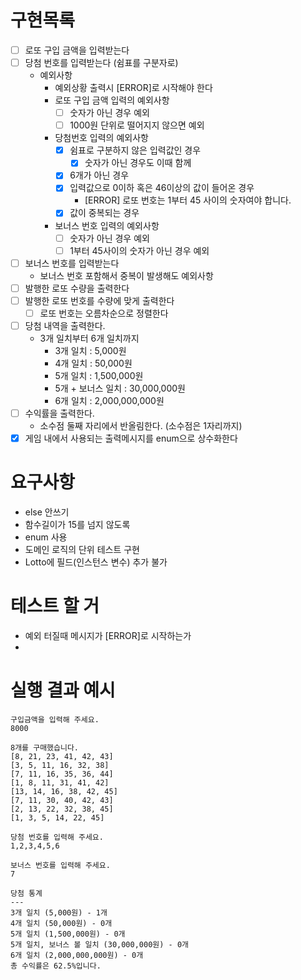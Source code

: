 # 구현목록

- [ ] 로또 구입 금액을 입력받는다
- [ ] 당첨 번호를 입력받는다 (쉼표를 구분자로)
  - 예외사항
    - 예외상황 출력시 [ERROR]로 시작해야 한다
    - 로또 구입 금액 입력의 예외사항
      - [ ] 숫자가 아닌 경우 예외
      - [ ] 1000원 단위로 떨어지지 않으면 예외
    - 당첨번호 입력의 예외사항
      - [x] 쉼표로 구분하지 않은 입력값인 경우
        - [x] 숫자가 아닌 경우도 이때 함께
      - [x] 6개가 아닌 경우
      - [x] 입력값으로 0이하 혹은 46이상의 값이 들어온 경우
        - [ERROR] 로또 번호는 1부터 45 사이의 숫자여야 합니다.
      - [x] 값이 중복되는 경우
    - 보너스 번호 입력의 예외사항
      - [ ] 숫자가 아닌 경우 예외
      - [ ] 1부터 45사이의 숫자가 아닌 경우 예외
- [ ] 보너스 번호를 입력받는다
  - 보너스 번호 포함해서 중복이 발생해도 예외사항
- [ ] 발행한 로또 수량을 출력한다
- [ ] 발행한 로또 번호를 수량에 맞게 출력한다
  - [ ] 로또 번호는 오름차순으로 정렬한다
- [ ] 당첨 내역을 출력한다.
  - 3개 일치부터 6개 일치까지
    - 3개 일치 : 5,000원
    - 4개 일치 : 50,000원
    - 5개 일치 : 1,500,000원
    - 5개 + 보너스 일치 : 30,000,000원
    - 6개 일치 : 2,000,000,000원
- [ ] 수익률을 출력한다.
  - 소수점 둘째 자리에서 반올림한다. (소수점은 1자리까지)
- [x] 게임 내에서 사용되는 출력메시지를 enum으로 상수화한다
# 요구사항
- else 안쓰기
- 함수길이가 15를 넘지 않도록
- enum 사용
- 도메인 로직의 단위 테스트 구현
- Lotto에 필드(인스턴스 변수) 추가 불가

# 테스트 할 거
- 예외 터질때 메시지가 [ERROR]로 시작하는가
- 


# 실행 결과 예시
```
구입금액을 입력해 주세요.
8000

8개를 구매했습니다.
[8, 21, 23, 41, 42, 43] 
[3, 5, 11, 16, 32, 38] 
[7, 11, 16, 35, 36, 44] 
[1, 8, 11, 31, 41, 42] 
[13, 14, 16, 38, 42, 45] 
[7, 11, 30, 40, 42, 43] 
[2, 13, 22, 32, 38, 45] 
[1, 3, 5, 14, 22, 45]

당첨 번호를 입력해 주세요.
1,2,3,4,5,6

보너스 번호를 입력해 주세요.
7

당첨 통계
---
3개 일치 (5,000원) - 1개
4개 일치 (50,000원) - 0개
5개 일치 (1,500,000원) - 0개
5개 일치, 보너스 볼 일치 (30,000,000원) - 0개
6개 일치 (2,000,000,000원) - 0개
총 수익률은 62.5%입니다.
```

